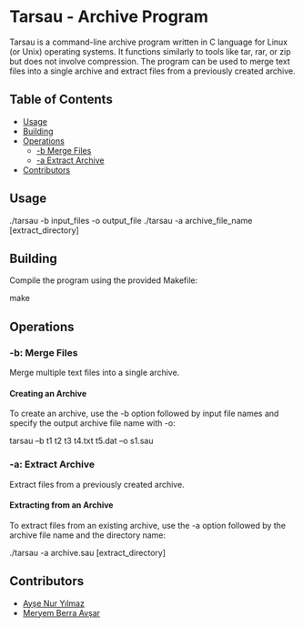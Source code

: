 # Tarsau - Archive Program

Tarsau is a command-line archive program written in C language for Linux (or Unix) operating systems. It functions similarly to tools like tar, rar, or zip but does not involve compression. The program can be used to merge text files into a single archive and extract files from a previously created archive.

## Table of Contents

- [Usage](#usage)
- [Building](#building)
- [Operations](#operations)
    - [-b Merge Files](#-b-merge-files)
    - [-a Extract Archive](#-a-extract-archive)
- [Contributors](#Contributors)
  
## Usage

./tarsau -b input_files -o output_file
./tarsau -a archive_file_name [extract_directory]

## Building

Compile the program using the provided Makefile:

make

## Operations

### -b: Merge Files

Merge multiple text files into a single archive.

#### Creating an Archive

To create an archive, use the -b option followed by input file names and specify the output archive file name with -o:

tarsau –b t1 t2 t3 t4.txt t5.dat –o s1.sau

### -a: Extract Archive
Extract files from a previously created archive.
#### Extracting from an Archive

To extract files from an existing archive, use the -a option followed by the archive file name and the directory name:

./tarsau -a archive.sau [extract_directory]

## Contributors

- [Ayşe Nur Yılmaz](https://github.com/aysenrr) 
- [Meryem Berra Avşar](https://github.com/meryemberra) 
